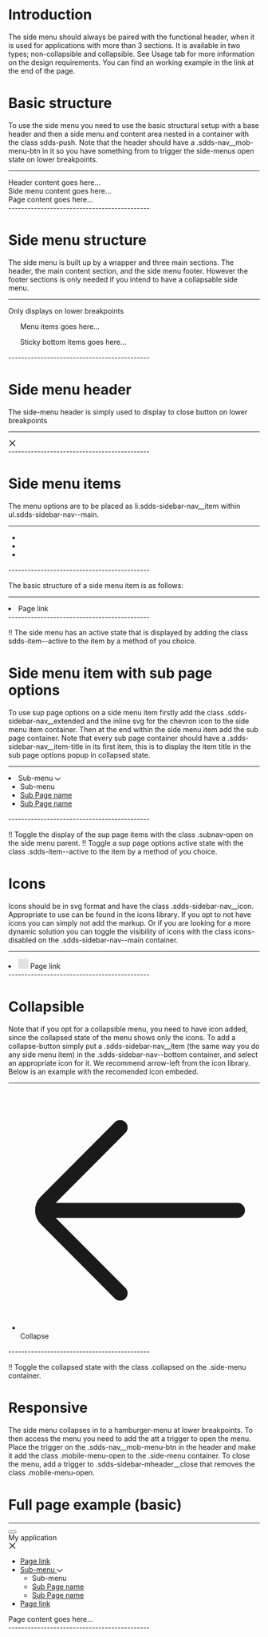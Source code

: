 # Introduction
The side menu should always be paired with the functional header, when it is used for applications with more than 3 sections. It is available in two types; non-collapsible and collapsible. See Usage tab for more information on the design requirements. You can find an working example in the link at the end of the page.


# Basic structure
To use the side menu you need to use the basic structural setup with a base header and then a side menu and content area nested in a container with the class sdds-push. Note that the header should have a .sdds-nav__mob-menu-btn in it so you have something from to trigger the side-menus open state on lower breakpoints.

--------------------------------------------
<sdds-theme></sdds-theme>
<nav class='sdds-nav sdds-nav__sidemenu'>
	Header content goes here...
</nav>
<div class="sdds-push">
	<div class="sdds-sidebar side-menu">
		Side menu content goes here...
	</div>
	<div class="sdds-container">
		Page content goes here...
	</div>
</div>
--------------------------------------------



# Side menu structure
The side menu is built up by a wrapper and three main sections. The header, the main content section, and the side menu footer. However the footer sections is only needed if you intend to have a collapsable side menu.

--------------------------------------------
<div class="sdds-sidebar side-menu">
  <div class="sdds-sidebar-mheader">
    Only displays on lower breakpoints
  </div>
  <ul class="sdds-sidebar-nav sdds-sidebar-nav--main">
    Menu items goes here...
  </ul>
  <ul class="sdds-sidebar-nav sdds-sidebar-nav--bottom">
    Sticky bottom items goes here...
  </ul>
</div>
--------------------------------------------


# Side menu header
The side-menu header is simply used to display to close button on lower breakpoints

--------------------------------------------
<div class="sdds-sidebar-mheader">
    <a class="sdds-sidebar-mheader__close">
      <svg width="16" height="16" viewBox="0 0 16 16" fill="none" xmlns="http://www.w3.org/2000/svg"><path fill-rule="evenodd" clip-rule="evenodd" d="M3.40338 2.34308C3.11048 2.05019 2.63561 2.05019 2.34272 2.34308C2.04982 2.63598 2.04982 3.11085 2.34272 3.40374L6.93897 8L2.34283 12.5961C2.04994 12.889 2.04994 13.3639 2.34283 13.6568C2.63572 13.9497 3.1106 13.9497 3.40349 13.6568L7.99963 9.06066L12.5958 13.6568C12.8887 13.9497 13.3635 13.9497 13.6564 13.6568C13.9493 13.3639 13.9493 12.889 13.6564 12.5961L9.06029 8L13.6565 3.40376C13.9494 3.11086 13.9494 2.63599 13.6565 2.3431C13.3636 2.0502 12.8888 2.0502 12.5959 2.3431L7.99963 6.93934L3.40338 2.34308Z" fill="#171719"/></svg>
    </a>
</div>
--------------------------------------------


# Side menu items
The menu options are to be placed as li.sdds-sidebar-nav__item within ul.sdds-sidebar-nav--main.

--------------------------------------------
<ul class="sdds-sidebar-nav sdds-sidebar-nav--main">
  <li class="sdds-sidebar-nav__item"></li>
  <li class="sdds-sidebar-nav__item"></li>
  <li class="sdds-sidebar-nav__item"></li>
</ul>
--------------------------------------------

The basic structure of a side menu item is as follows:

--------------------------------------------
<li class="sdds-sidebar-nav__item">
  <a class="sdds-sidebar-nav__item-link">
    <span>Page link</span>
  </a>
</li>
--------------------------------------------

!! The side menu has an active state that is displayed by adding the class sdds-item--active to the item by a method of you choice.



# Side menu item with sub page options
To use sup page options on a side menu item firstly add the class .sdds-sidebar-nav__extended and the inline svg for the chevron icon to the side menu item container. Then at the end within the side menu item add the sub page container. Note that every sub page container should have a .sdds-sidebar-nav__item-title in its first item, this is to display the item title in the sub page options popup in collapsed state.

--------------------------------------------
<li class="sdds-sidebar-nav__item sdds-sidebar-nav__extended">
  <a class="sdds-sidebar-nav__item-link">
    <span>Sub-menu</span>
     <svg class="sdds-sidebar-nav__chevron" width="12" height="7" viewBox="0 0 12 7" fill="none" xmlns="http://www.w3.org/2000/svg"><path d="M1 1L6 6L11 1" stroke="currentColor" stroke-width="1.25" stroke-linecap="round" stroke-linejoin="round"></path></svg>
    <!-- Sub menu -->
    <ul class="sdds-sidebar-nav-subnav">
      <li class="sdds-sidebar-nav__title"><span>Sub-menu</span></li>
      <li class="sdds-sidebar-nav__item">
        <a class="sdds-sidebar-nav__item-link" href="#"><span>Sub Page name</span></a>
      </li>
      <li class="sdds-sidebar-nav__item">
        <a class="sdds-sidebar-nav__item-link" href="#"><span>Sub Page name</span></a>
      </li>
    </ul>
    <!-- Sub menu ends -->
  </a>
</li>
--------------------------------------------

!! Toggle the display of the sup page items with the class .subnav-open on the side menu parent.
!! Toggle a sup page options active state with the class .sdds-item--active to the item by a method of you choice.



# Icons
Icons should be in svg format and have the class .sdds-sidebar-nav__icon. Appropriate to use can be found in the icons library. If you opt to not have icons you can simply not add the markup. Or if you are looking for a more dynamic solution you can toggle the visibility of icons with the class icons-disabled on the .sdds-sidebar-nav--main container.

--------------------------------------------
<li class="sdds-sidebar-nav__item">
  <a class="sdds-sidebar-nav__item-link">
    <!-- Icon --> <svg class="sdds-sidebar-nav__icon" width="20" height="20" viewBox="0 0 20 20" fill="#e2e2e4" xmlns="http://www.w3.org/2000/svg"><rect y="0.334473" width="20" height="20"/></svg>
    <span>Page link</span>
  </a>
</li>
--------------------------------------------



# Collapsible
Note that if you opt for a collapsible menu, you need to have icon added, since the collapsed state of the menu shows only the icons. To add a collapse-button simply put a .sdds-sidebar-nav__item (the same way you do any side menu item) in the .sdds-sidebar-nav--bottom container, and select an appropriate icon for it. We recommend arrow-left from the icon library. Below is an example with the recomended icon embeded.

--------------------------------------------
<ul class="sdds-sidebar-nav sdds-sidebar-nav--bottom">
  <li class="sdds-sidebar-nav__item">
    <a class="sdds-sidebar-nav__item-link">
      <svg class="sdds-sidebar-nav__icon" fill="none" xmlns="http://www.w3.org/2000/svg" viewBox="0 0 32 32"><path fill-rule="evenodd" clip-rule="evenodd" d="M14.046 5.685a1 1 0 0 0-1.414-1.415l-9.9 9.9a2.6 2.6 0 0 0 0 3.678l9.9 9.9a1 1 0 1 0 1.415-1.415L4.722 17.01h24.306a1 1 0 0 0 0-2H4.722l9.325-9.324Z" fill="currentColor"/></svg>
      <span>Collapse</span>
    </a>
  </li>
</ul>
--------------------------------------------

!! Toggle the collapsed state with the class .collapsed on the .side-menu container.



# Responsive
The side menu collapses in to a hamburger-menu at lower breakpoints. To then access the menu you need to add the att a trigger to open the menu. Place the trigger on the .sdds-nav__mob-menu-btn in the header and make it add the class .mobile-menu-open to the .side-menu container. To close the menu, add a trigger to .sdds-sidebar-mheader__close that removes the class .mobile-menu-open.


# Full page example (basic)

--------------------------------------------
<body>
  <sdds-theme></sdds-theme>

  <!-- Header -->
  <nav class='sdds-nav'>
      <div class='sdds-nav__left'>
        <button class='sdds-nav__mob-menu-btn'>
          <svg fill="none" xmlns="http://www.w3.org/2000/svg" viewBox="0 0 32 32"><path fill-rule="evenodd" clip-rule="evenodd" d="M3.97 6.998a1 1 0 0 1 1-1h22.05a1 1 0 0 1 0 2H4.97a1 1 0 0 1-1-1ZM3.97 15.982a1 1 0 0 1 1-1h22.05a1 1 0 0 1 0 2H4.97a1 1 0 0 1-1-1ZM3.97 24.966a1 1 0 0 1 1-1h22.05a1 1 0 0 1 0 2H4.97a1 1 0 0 1-1-1Z" fill="currentColor"/></svg>
        </button>
        <div class='sdds-nav__app-name'>My application</div>
      </div>
      <div class='sdds-nav__right'>
        <a class='sdds-nav__item sdds-nav__app-logo' href='#'></a>
      </div>
  </nav>

  <div class="sdds-push">
    <!-- Side menu -->
    <div class="sdds-sidebar side-menu">
      <!-- Side menu header -->
      <div class="sdds-sidebar-mheader">
        <a href="#" class="sdds-sidebar-mheader__close">
          <svg width="16" height="16" viewBox="0 0 16 16" fill="none" xmlns="http://www.w3.org/2000/svg"><path fill-rule="evenodd" clip-rule="evenodd" d="M3.40338 2.34308C3.11048 2.05019 2.63561 2.05019 2.34272 2.34308C2.04982 2.63598 2.04982 3.11085 2.34272 3.40374L6.93897 8L2.34283 12.5961C2.04994 12.889 2.04994 13.3639 2.34283 13.6568C2.63572 13.9497 3.1106 13.9497 3.40349 13.6568L7.99963 9.06066L12.5958 13.6568C12.8887 13.9497 13.3635 13.9497 13.6564 13.6568C13.9493 13.3639 13.9493 12.889 13.6564 12.5961L9.06029 8L13.6565 3.40376C13.9494 3.11086 13.9494 2.63599 13.6565 2.3431C13.3636 2.0502 12.8888 2.0502 12.5959 2.3431L7.99963 6.93934L3.40338 2.34308Z" fill="#171719"/></svg>
        </a>
      </div>
      <!-- Side menu main -->
      <ul class="sdds-sidebar-nav sdds-sidebar-nav--main">
        <!-- Side menu main - Page link -->
        <li class="sdds-sidebar-nav__item">
          <a class="sdds-sidebar-nav__item-link" href="#">
            <span>Page link</span>
          </a>
        </li>
        <!-- Side menu main - Sub menu -->
        <li class="sdds-sidebar-nav__item sdds-sidebar-nav__extended">
          <a class="sdds-sidebar-nav__item-link" href="#">
            <span>Sub-menu</span>
            <svg class="sdds-sidebar-nav__chevron" width="12" height="7" viewBox="0 0 12 7" fill="none" xmlns="http://www.w3.org/2000/svg"><path d="M1 1L6 6L11 1" stroke="currentColor" stroke-width="1.25" stroke-linecap="round" stroke-linejoin="round"></path></svg>
          </a>
          <ul class="sdds-sidebar-nav-subnav">
            <li class="sdds-sidebar-nav-subnav__item">
              <span class="sdds-sidebar-nav__item-title">Sub-menu</span>
            </li>
            <li class="sdds-sidebar-nav-subnav__item">
              <a class="sdds-sidebar-nav__item-link" href="#"><span>Sub Page name</span></a>
            </li>
            <li class="sdds-sidebar-nav-subnav__item">
              <a class="sdds-sidebar-nav__item-link" href="#"><span>Sub Page name</span></a>
            </li>
          </ul>
        </li>
        <!-- Side menu main - Page link -->
        <li class="sdds-sidebar-nav__item">
          <a class="sdds-sidebar-nav__item-link" href="#">
            <span>Page link</span>
          </a>
        </li>
      </ul>
    </div>
    <!-- Page Content -->
    <div class="sdds-container">
		  Page content goes here...
	  </div>
  </div>

</body>
--------------------------------------------

